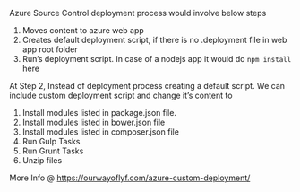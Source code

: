 Azure Source Control deployment process would involve below steps

1. Moves content to azure web app
2. Creates default deployment script, if there is no .deployment file in web app root folder
3. Run’s deployment script. In case of a nodejs app it would do `npm install` here

At Step 2, Instead of deployment process creating a default script. We can include custom deployment script and change it’s content to 

1. Install modules listed in  package.json file.
2. Install modules listed in bower.json file
3. Install modules listed in composer.json file
4. Run Gulp Tasks
5. Run Grunt Tasks
6. Unzip files

More Info @ https://ourwayoflyf.com/azure-custom-deployment/
